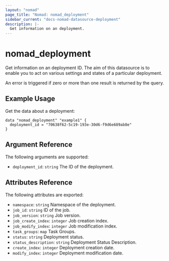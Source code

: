 ```yaml
---
layout: "nomad"
page_title: "Nomad: nomad_deployment"
sidebar_current: "docs-nomad-datasource-deployment"
description: |-
  Get information on an deployment.
---
```


# nomad_deployment

Get information on an deployment ID. The aim of this datasource is to enable
you to act on various settings and states of a particular deployment.

An error is triggered if zero or more than one result is returned by the query.

## Example Usage

Get the data about a deployment:

```hcl
data "nomad_deployment" "example1" {
  deployment_id = "70638f62-5c19-193e-30d6-f9d6e689ab8e"
}
```

## Argument Reference

The following arguments are supported:

* `deployment_id`: `string` The ID of the deployment.

## Attributes Reference

The following attributes are exported:

* `namespace`: `string` Namespace of the deployment.
* `job_id`: `string` ID of the job.
* `job_version`: `string` Job version.
* `job_create_index`: `integer` Job creation index.
* `job_modify_index`: `integer` Job modification index.
* `task_groups`: `map` Task Groups.
* `status`: `string` Deployment status.
* `status_description`: `string` Deployment Status Description.
* `create_index`: `integer` Deployment creation date.
* `modify_index`: `integer` Deployment modification date.
